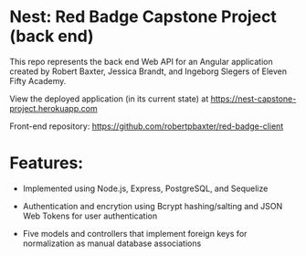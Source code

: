 # Nest: Red Badge Capstone Project (back end)

This repo represents the back end Web API for an Angular application created by Robert Baxter, Jessica Brandt, and Ingeborg Slegers of Eleven Fifty Academy.

View the deployed application (in its current state) at <a href="https://nest-capstone-project.herokuapp.com">https://nest-capstone-project.herokuapp.com</a>

Front-end repository: <a href="https://github.com/robertpbaxter/red-badge-client">https://github.com/robertpbaxter/red-badge-client</a>

# Features:

- Implemented using Node.js, Express, PostgreSQL, and Sequelize

- Authentication and encrytion using Bcrypt hashing/salting and JSON Web Tokens for user authentication

- Five models and controllers that implement foreign keys for normalization as manual database associations
